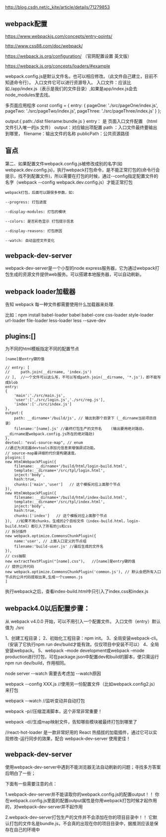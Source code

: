 http://blog.csdn.net/c_kite/article/details/71279853
## webpack配置
https://www.webpackjs.com/concepts/entry-points/

http://www.css88.com/doc/webpack/

https://webpack.js.org/configuration/  （官网配置设置 英文版）

https://webpack.js.org/concepts/loaders/#example

webpack.config.js是默认文件名，也可以相应修改。（此文件自己建立，目前不知道命令行）。
入口文件它可以进行资源导入。
入口文件：应该比如./app/index.js（表示是我们的文件目录）,如果是app/index.js会去node_modules里去找。

多页面应用程序
const config = {
  entry: {
    pageOne: './src/pageOne/index.js',
    pageTwo: './src/pageTwo/index.js',
    pageThree: './src/pageThree/index.js'
  }
};

output:{
	path:./dist
	filename:bundle.js
}
entry： 是 页面入口文件配置 （html文件引入唯一的js 文件）
output：对应输出项配置 
path ：入口文件最终要输出到哪里，
filename：输出文件的名称
publicPath：公共资源路径

## 盲点
第二、如果配置文件webpack.config.js被修改成别的名字(如webpack.dev.config.js)，执行webpack打包命令，是不能正常打包的(命令行会提示，找不到配置文件)，所以需要在打包的时候，通过--config指定配置文件的名字（webpack --config webpack.dev.config.js）才能正常打包

```
webpack打包，后面可以跟很多参数，如:

--progress: 打包进度

--display-modules: 打包的模块 

--colors: 是否彩色显示 打包提示信息

--display-reasons: 打包原因

--watch: 自动监控文件变化
```

## webpack-dev-server
webpack-dev-server是一个小型的node express服务器，它为通过webpack打包生成的资源文件提供web服务。可以搭建本地服务器，可以自动刷新。

## webpack loader加载器
告知 webpack 每一种文件都需要使用什么加载器来处理.

比如：npm install babel-loader babel babel-core css-loader style-loader  url-loader file-loader less-loader less  --save-dev

## plugins:[]
为不同的html模板指定不同的配置节点


`[name]是entry键的值`
```
// entry: [
//     path.join(__dirname, 'index.js')
// ],  //一个文件可以这么写，不可以写成path.join(__dirname, '*.js')，即不能写成blob
entry:
{
    'main':'./src/main.js',
    'user':['./src/login.js','./src/reg.js'],
    'index':['./src/index.js']
},
output:{
    path: __dirname+'/build/js', // 输出到那个目录下（__dirname当前项目目录）
    filename:'[name].js' //最终打包生产的文件名    (输出要用绝对路劲，__dirname是webpack.config.js所在的绝对路劲)
},
devtool: "eval-source-map", // enum
//通过为浏览器devtools添加元信息来增强调试功能。
// source-map最详细的代价是构建速度。
plugins:[   
new HtmlWebpackPlugin({
    filename: __dirname+'/build/html/login-build.html',
    template:__dirname+'/src/tpl/login.html',
    inject:'body',
    hash:true,
    chunks:['main','user']   // 这个模板对应上面那个节点
}),
new HtmlWebpackPlugin({
    filename: __dirname+'/build/html/index-build.html',
    template:__dirname+'/src/tpl/index.html',
    inject:'body',
    hash:true,
    chunks:['index']   // 这个模板对应上面那个节点   
}),  //如果不用chunks，生成的2个目标文件（index-build.html，login-build.html）都引入了所有的js和css
// 拆分插件
new webpack.optimize.CommonsChunkPlugin({
    name:'user', // 上面入口定义的节点组
    filename:'build-user.js' //最后生成的文件名
}),
// css抽取
new extractTextPlugin("[name].css"),   //[name]是entry键的值
// 提供公共代码
new webpack.optimize.CommonsChunkPlugin('common.js'), // 默认会把所有入口节点的公共代码提取出来,生成一个common.js
]
```
执行webpack之后，查看index-build.html中只引入了index.css和index.js

## webpack4.0以后配置步骤：
从 webpack v4.0.0 开始，可以不用引入一个配置文件。
入口文件（entry）默认值为 ./src

1、创建工程目录； 
2、初始化工程目录：npm init。 
3、全局安装webpack-cli。 （安装了它执行npm run dev/build才能有效。仅仅项目中安装不可以）
4、全局安装webpack。 
5、webpack –mode development或webpack –mode production进行打包，可在package.json中配置dev和build的脚本，便只需运行npm run dev/build，作用相同。


node server --watch  需要去考虑加 --watch原因

webpack --config XXX.js //使用另一份配置文件（比如webpack.config2.js）来打包
 
webpack --watch //监听变动并自动打包
 
webpack -p//压缩混淆脚本，这个非常非常重要！
 
webpack -d//生成map映射文件，告知哪些模块被最终打包到哪里了

//react-hot-loader 是一款非常好用的 React 热插拔的加载插件，通过它可以实现修改-运行同步的效果，配合 webpack-dev-server 使用更佳！

## webpack-dev-server
使用webpack-dev-server中遇到不能浏览器无法自动刷新的问题；寻找多方答案后明白了一些；

下面有一些需要注意的点：

1.webpack-dev-server并不能读取你的webpack.config.js的配置output！！
你在webpack.config.js里面的配置output属性是你用webpack打包时候才起作用的，对webpack-dev-server并不起作用

2.webpack-dev-server打包生产的文件并不会添加在你的项目目录中！！
它默认打包的文件名是bundle.js，不会真的出现在你的项目目录中，据推测应该是保存在自己的环境中